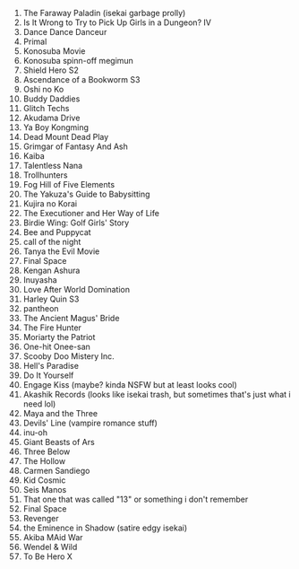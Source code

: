 1. The Faraway Paladin (isekai garbage prolly)
2. Is It Wrong to Try to Pick Up Girls in a Dungeon? IV
3. Dance Dance Danceur
4. Primal
5. Konosuba Movie
6. Konosuba spinn-off megimun
7. Shield Hero S2
8. Ascendance of a Bookworm S3
9. Oshi no Ko
10. Buddy Daddies
11. Glitch Techs
12. Akudama Drive
13. Ya Boy Kongming
14. Dead Mount Dead Play
15. Grimgar of Fantasy And Ash
16. Kaiba
17. Talentless Nana
18. Trollhunters
19. Fog Hill of Five Elements
20. The Yakuza's Guide to Babysitting
21. Kujira no Korai
22. The Executioner and Her Way of Life
23. Birdie Wing: Golf Girls' Story
24. Bee and Puppycat
25. call of the night
26. Tanya the Evil Movie
27. Final Space
28. Kengan Ashura
29. Inuyasha
30. Love After World Domination
31. Harley Quin S3
32. pantheon
33. The Ancient Magus' Bride
34. The Fire Hunter
35. Moriarty the Patriot
36. One-hit Onee-san
37. Scooby Doo Mistery Inc.
38. Hell's Paradise
39. Do It Yourself
40. Engage Kiss (maybe? kinda NSFW but at least looks cool)
41. Akashik Records (looks like isekai trash, but sometimes that's just what i need lol)
42. Maya and the Three
43. Devils' Line (vampire romance stuff)
44. inu-oh
45. Giant Beasts of Ars
46. Three Below
47. The Hollow
48. Carmen Sandiego
49. Kid Cosmic
50. Seis Manos
51. That one that was called "13" or something i don't remember
52. Final Space
53. Revenger
54. the Eminence in Shadow (satire edgy isekai)
55. Akiba MAid War
56. Wendel & Wild
57. To Be Hero X
